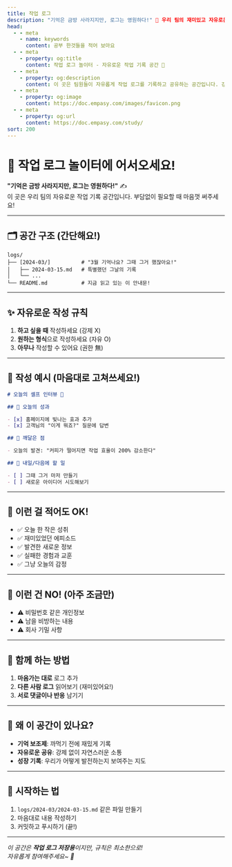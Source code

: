 ```yaml
---
title: 작업 로그
description: "기억은 금방 사라지지만, 로그는 영원하다!" 🎯 우리 팀의 재미있고 자유로운 작업 기록 공간
head:
  - - meta
    - name: keywords
      content: 공부 한것들을 적어 보아요
  - - meta
    - property: og:title
      content: 작업 로그 놀이터 - 자유로운 작업 기록 공간 🎪
  - - meta
    - property: og:description
      content: 이 곳은 팀원들이 자유롭게 작업 로그를 기록하고 공유하는 공간입니다. 강제 없이 필요할 때 편하게 추가할 수 있는 재미있는 작업 로그 시스템을 소개합니다.
  - - meta
    - property: og:image
      content: https://doc.empasy.com/images/favicon.png
  - - meta
    - property: og:url
      content: https://doc.empasy.com/study/
sort: 200
---
```


# 🎪 작업 로그 놀이터에 어서오세요!

**"기억은 금방 사라지지만, 로그는 영원하다!"** ✍️  
이 곳은 우리 팀의 자유로운 작업 기록 공간입니다. 부담없이 필요할 때 마음껏 써주세요!

---

## 🗂️ 공간 구조 (간단해요!)

```
logs/
├── [2024-03/]          # "3월 기억나요? 그때 그거 했잖아요!"
│   ├── 2024-03-15.md   # 특별했던 그날의 기록
│   └── ...
└── README.md           # 지금 읽고 있는 이 안내문!
```

---

## ✨ 자유로운 작성 규칙

1. **하고 싶을 때** 작성하세요 (강제 X)
2. **원하는 형식**으로 작성하세요 (자유 O)
3. **아무나** 작성할 수 있어요 (권한 無)

---

## 🎨 작성 예시 (마음대로 고쳐쓰세요!)

```markdown
# 오늘의 셀프 인터뷰 🎤

## 💪 오늘의 성과

- [x] 홈페이지에 빛나는 효과 추가
- [x] 고객님의 "이게 뭐죠?" 질문에 답변

## 🤔 깨달은 점

- 오늘의 발견: "커피가 떨어지면 작업 효율이 200% 감소한다"

## 🎯 내일/다음에 할 일

- [ ] 그때 그거 마저 만들기
- [ ] 새로운 아이디어 시도해보기
```

---

## 🌈 이런 걸 적어도 OK!

- ✅ 오늘 한 작은 성취
- ✅ 재미있었던 에피소드
- ✅ 발견한 새로운 정보
- ✅ 실패한 경험과 교훈
- ✅ 그냥 오늘의 감정

---

## 🚫 이런 건 NO! (아주 조금만)

- ⚠️ 비밀번호 같은 개인정보
- ⚠️ 남을 비방하는 내용
- ⚠️ 회사 기밀 사항

---

## 🤝 함께 하는 방법

1. **마음가는 대로** 로그 추가
2. **다른 사람 로그** 읽어보기 (재미있어요!)
3. **서로 댓글이나 반응** 남기기

---

## 💫 왜 이 공간이 있나요?

- **기억 보조제**: 까먹기 전에 재밌게 기록
- **자유로운 공유**: 강제 없이 자연스러운 소통
- **성장 기록**: 우리가 어떻게 발전하는지 보여주는 지도

---

## 🎊 시작하는 법

1. `logs/2024-03/2024-03-15.md` 같은 파일 만들기
2. 마음대로 내용 작성하기
3. 커밋하고 푸시하기 (끝!)

---

_이 공간은 **작업 로그 저장용**이지만, 규칙은 최소한으로!  
자유롭게 참여해주세요~ 🎉_

